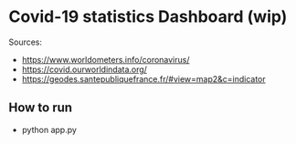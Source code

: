 # Covid-19 statistics Dashboard (wip)

 Sources:
 
- https://www.worldometers.info/coronavirus/
- https://covid.ourworldindata.org/
- https://geodes.santepubliquefrance.fr/#view=map2&c=indicator

## How to run

- python app.py
